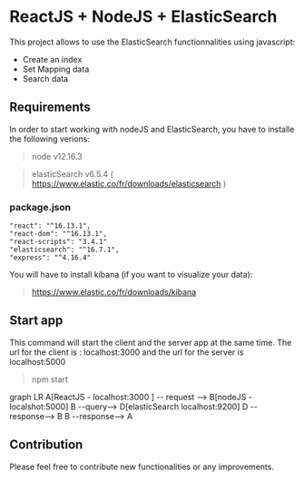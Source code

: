 # ReactJS + NodeJS + ElasticSearch

This project allows to use the ElasticSearch functionnalities using javascript:
  - Create an index
  - Set Mapping data
  - Search data


## Requirements

In order to start working with nodeJS and ElasticSearch, you have to installe the following verions:
> node v12.16.3

> elasticSearch v6.5.4 ( https://www.elastic.co/fr/downloads/elasticsearch )

### package.json 
    "react": "^16.13.1",
    "react-dom": "^16.13.1",
    "react-scripts": "3.4.1"
    "elasticsearch": "^16.7.1",
    "express": "^4.16.4"
    
You will have to install kibana (if you want to visualize your data):

> https://www.elastic.co/fr/downloads/kibana

## Start app
This command will start the client and the server app at the same time. The url for the client is : localhost:3000 and the url for the server is localhost:5000

> npm start


graph LR
A[ReactJS - localhost:3000 ] -- request --> B[nodeJS - localshot:5000]
B --query--> D[elasticSearch localhost:9200]
D --response--> B
B --response--> A



## Contribution
Please feel free to contribute new functionalities or any improvements.
